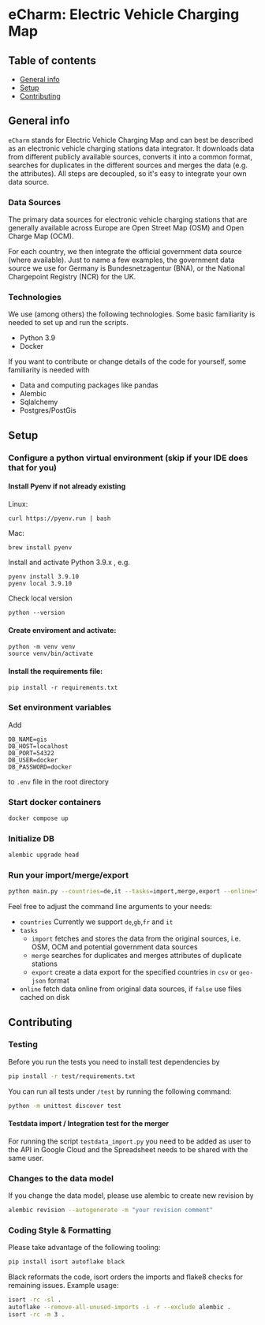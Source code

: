 # eCharm: Electric Vehicle Charging Map

## Table of contents
* [General info](#general-info)
* [Setup](#setup)
* [Contributing](#contributing)

## General info
`eCharm` stands for Electric Vehicle Charging Map and can best be described as an electronic vehicle charging stations data integrator. 
It downloads data from different publicly available sources, converts it into a common format, 
searches for duplicates in the different sources and merges the data (e.g. the attributes). 
All steps are decoupled, so it's easy to integrate your own data source.

### Data Sources
The primary data sources for electronic vehicle charging stations that are generally available across Europe are 
Open Street Map (OSM) and Open Charge Map (OCM). 

For each country, we then integrate the official government data source (where available). 
Just to name a few examples, the government data source we use for Germany is Bundesnetzagentur (BNA), 
or the National Chargepoint Registry (NCR) for the UK.

	
### Technologies
We use (among others) the following technologies. Some basic familiarity is needed to set up and run the scripts. 
* Python 3.9
* Docker

If you want to contribute or change details of the code for yourself, some familiarity is needed with 
* Data and computing packages like pandas
* Alembic
* Sqlalchemy
* Postgres/PostGis
	
## Setup

### Configure a python virtual environment (skip if your IDE does that for you)

#### Install Pyenv if not already existing

Linux:

    curl https://pyenv.run | bash

Mac:

    brew install pyenv

Install and activate Python 3.9.x , e.g.

    pyenv install 3.9.10
    pyenv local 3.9.10

Check local version

    python --version

#### Create enviroment and activate:
```
python -m venv venv
source venv/bin/activate  
```

#### Install the requirements file:
```
pip install -r requirements.txt  
```

### Set environment variables

Add

    DB_NAME=gis
    DB_HOST=localhost
    DB_PORT=54322
    DB_USER=docker
    DB_PASSWORD=docker

to `.env` file in the root directory

### Start docker containers
```bash
docker compose up  
```

### Initialize DB
```bash
alembic upgrade head
```

### Run your import/merge/export
```bash
python main.py --countries=de,it --tasks=import,merge,export --online=true
```
Feel free to adjust the command line arguments to your needs:
* `countries` Currently we support `de`,`gb`,`fr` and `it`
* `tasks`
  * `import` fetches and stores the data from the original sources, i.e. OSM, OCM and potential government data sources
  * `merge` searches for duplicates and merges attributes of duplicate stations
  * `export` create a data export for the specified countries in `csv` or `geo-json` format
* `online` fetch data online from original data sources, if `false` use files cached on disk

## Contributing

### Testing

Before you run the tests you need to install test dependencies by 
```bash
pip install -r test/requirements.txt
```
You can run all tests under `/test` by running the following command:
```bash
python -m unittest discover test
```

#### Testdata import / Integration test for the merger
For running the script `testdata_import.py` you need to be added as user to the API in Google Cloud 
and the Spreadsheet needs to be shared with the same user.

### Changes to the data model
If you change the data model, please use alembic to create new revision by
```bash
alembic revision --autogenerate -m "your revision comment"
```

### Coding Style & Formatting
Please take advantage of the following tooling:
```bash
pip install isort autoflake black
```

Black reformats the code, isort orders the imports and flake8 checks for remaining issues.
Example usage:
```bash
isort -rc -sl .
autoflake --remove-all-unused-imports -i -r --exclude alembic .
isort -rc -m 3 .
```

